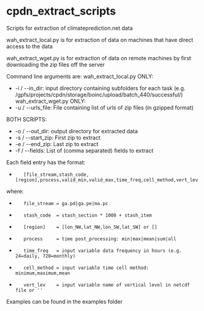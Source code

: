 # cpdn_extract_scripts
Scripts for extraction of climateprediction.net data

wah_extract_local.py is for extraction of data on machines that have direct access to the data

wah_extract_wget.py is for extraction of data on remote machines by first downloading the zip files off the server

Command line arguments are:
wah_extract_local.py ONLY:
- -i / --in_dir: input directory containing subfolders for each task (e.g. /gpfs/projects/cpdn/storage/boinc/upload/batch_440/successful/)
wah_extract_wget.py ONLY:
- -u / --urls_file: File containing list of urls of zip files (in gzipped format)

BOTH SCRIPTS:
- -o / --out_dir: output directory for extracted data
- -s / --start_zip: First zip to extract
- -e / --end_zip: Last zip to extract
- -f / --fields: List of (comma separated) fields to extract

Each field entry has the format:
-        [file_stream,stash_code,[region],process,valid_min,valid_max,time_freq,cell_method,vert_lev]'
where:
-        file_stream = ga.pd|ga.pe|ma.pc
-        stash_code  = stash_section * 1000 + stash_item
-        [region]    = [lon_NW,lat_NW,lon_SW,lat_SW] or []
-        process     = time post_processing: min|max|mean|sum|all
-        time_freq   = input variable data frequency in hours (e.g. 24=daily, 720=monthly)
-        cell_method = input variable time cell method: minimum,maximum,mean
-        vert_lev    = input variable name of vertical level in netcdf file or ''

Examples can be found in the examples folder
